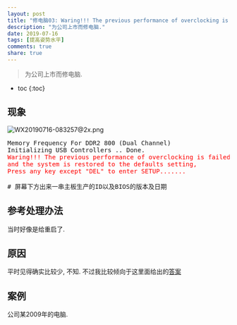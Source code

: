 ```yaml
---
layout: post
title: "修电脑03: Waring!!! The previous performance of overclocking is failed..."
description: "为公司上市而修电脑."
date: 2019-07-16
tags: [提高姿势水平]
comments: true
share: true
---
```


> 为公司上市而修电脑.

* toc
{:toc}


## 现象

![WX20190716-083257@2x.png](https://i.loli.net/2019/07/16/5d2d1bde7d8fd88657.png)


<pre>
Memory Frequency For DDR2 800 (Dual Channel)
Initializing USB Controllers .. Done.
<span style="color:red;">Waring!!! The previous performance of overclocking is failed,</span>
<span style="color:red;">and the system is restored to the defaults setting,</span>
<span style="color:red;">Press any key except "DEL" to enter SETUP.......</span>

# 屏幕下方出来一串主板生产的ID以及BIOS的版本及日期
</pre>

## 参考处理办法

当时好像是给重启了.


## 原因

平时见得确实比较少, 不知. 不过我比较倾向于这里面给出的[答案](https://zhidao.baidu.com/question/160291528.html)

## 案例

公司某2009年的电脑.
